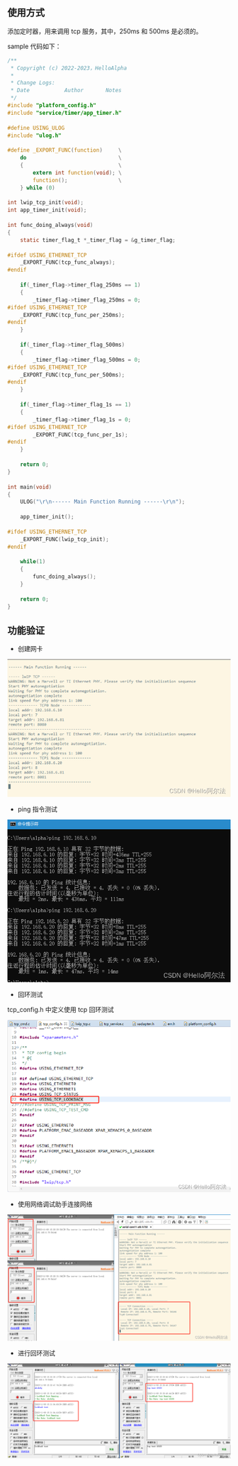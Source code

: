 ## 使用方式

添加定时器，用来调用 tcp 服务，其中，250ms 和 500ms 是必须的。

sample 代码如下：

```c
/**
 * Copyright (c) 2022-2023，HelloAlpha
 * 
 * Change Logs:
 * Date           Author       Notes
 */
#include "platform_config.h"
#include "service/timer/app_timer.h"

#define USING_ULOG
#include "ulog.h"

#define _EXPORT_FUNC(function)     \
    do                             \
    {                              \
        extern int function(void); \
        function();                \
    } while (0)

int lwip_tcp_init(void);
int app_timer_init(void);

int func_doing_always(void)
{
    static timer_flag_t *_timer_flag = &g_timer_flag;

#ifdef USING_ETHERNET_TCP
    _EXPORT_FUNC(tcp_func_always);
#endif

    if(_timer_flag->timer_flag_250ms == 1)
    {
        _timer_flag->timer_flag_250ms = 0;
#ifdef USING_ETHERNET_TCP
    _EXPORT_FUNC(tcp_func_per_250ms);
#endif
    }

    if(_timer_flag->timer_flag_500ms)
    {
        _timer_flag->timer_flag_500ms = 0;
#ifdef USING_ETHERNET_TCP
    _EXPORT_FUNC(tcp_func_per_500ms);
#endif
    }

    if(_timer_flag->timer_flag_1s == 1)
    {
        _timer_flag->timer_flag_1s = 0;
#ifdef USING_ETHERNET_TCP
        _EXPORT_FUNC(tcp_func_per_1s);
#endif
    }

    return 0;
}

int main(void)
{
    ULOG("\r\n------ Main Function Running ------\r\n");

    app_timer_init();

#ifdef USING_ETHERNET_TCP
    _EXPORT_FUNC(lwip_tcp_init);
#endif

    while(1)
    {
        func_doing_always();
    }

    return 0;
}
```

## 功能验证

- 创建网卡

![](./images/1.png)

- ping 指令测试

![](./images/2.png)

- 回环测试

tcp_config.h 中定义使用 tcp 回环测试

![](./images/3.png)

- 使用网络调试助手连接网络

![](./images/4.png)

- 进行回环测试

![](./images/5.png)